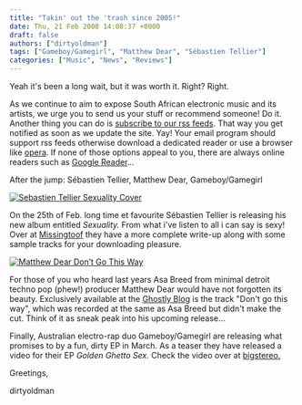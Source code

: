 ```yaml
---
title: "Takin' out the 'trash since 2005!"
date: Thu, 21 Feb 2008 14:08:37 +0000
draft: false
authors: ["dirtyoldman"]
tags: ["Gameboy/Gamegirl", "Matthew Dear", "Sébastien Tellier"]
categories: ["Music", "News", "Reviews"]
---
```


Yeah it's been a long wait, but it was worth it. Right? Right.

As we continue to aim to expose South African electronic music and its artists, we urge you to send us your stuff or recommend someone! Do it. Another thing you can do is [subscribe to our rss feeds](/feed/). That way you get notified as soon as we update the site. Yay! Your email program should support rss feeds otherwise download a dedicated reader or use a browser like [opera](http://www.opera.com). If none of those options appeal to you, there are always online readers such as [Google Reader](http://www.google.com/reader)...

After the jump: Sébastien Tellier, Matthew Dear, Gameboy/Gamegirl

[![Sebastien Tellier Sexuality Cover](/wp-content/uploads/2008/02/00-sebastien_tellier-sexual-front_cover.thumbnail.jpg)](/wp-content/uploads/2008/02/00-sebastien_tellier-sexual-front_cover.jpg "Sebastien Tellier Sexuality Cover")

On the 25th of Feb. long time et favourite Sébastien Tellier is releasing his new album entitled _Sexuality._ From what i've listen to all i can say is sexy! Over at [Missingtoof](http://missingtoof.com/v2/2008/02/21/sebastien-tellier-sexuality-album-produced-by-daft-punks-guy-manuel-de-homem-christo-kilometer-pomme-sexual-sportswear-with-sebastian-remix/) they have a more complete write-up along with some sample tracks for your downloading pleasure.

[![Matthew Dear Don’t Go This Way](/wp-content/uploads/2008/02/md_rcrdlbl_exclusive1.jpg)](/wp-content/uploads/2008/02/md_rcrdlbl_exclusive1.jpg "Matthew Dear Don’t Go This Way")

For those of you who heard last years Asa Breed from minimal detroit techno pop (phew!) producer Matthew Dear would have not forgotten its beauty. Exclusively available at the [Ghostly Blog](http://rcrdlbl.com/2008/02/20/exclusive_download_matthew_dear_don_t_go_this_way_) is the track "Don't go this way", which was recorded at the same as Asa Breed but didn't make the cut. Think of it as sneak peak into his upcoming release...

Finally, Australian electro-rap duo Gameboy/Gamegirl are releasing what promises to by a fun, dirty EP in March. As a teaser they have released a video for their EP _Golden Ghetto Sex._ Check the video over at [bigstereo.](http://http://this.bigstereo.net/2008/02/14/gameboygamegirl-2/)

Greetings,

dirtyoldman